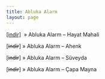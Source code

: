 ```yaml
---
title: Abluka Alarm
layout: page
---
```

<a href="https://cloud.mail.ru/public/416face59bb2/Abluka%20Alarm%20-%20Hayal%20Mahali" target="_blank">[indir]</a>  »  Abluka Alarm &#8211; Hayat Mahali

[<del>indir</del>]  »  Abluka Alarm &#8211; Ahenk

[<del>indir</del>]  »  Abluka Alarm &#8211; Süveyda

[<del>indir</del>]  »  Abluka Alarm &#8211; Çapa Mayna